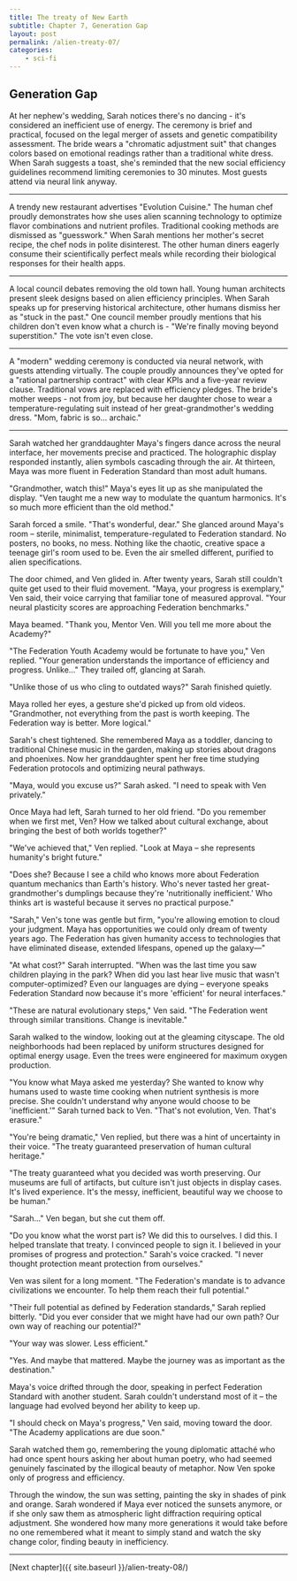 ```yaml
---
title: The treaty of New Earth
subtitle: Chapter 7, Generation Gap
layout: post
permalink: /alien-treaty-07/
categories:
    - sci-fi
---
```


## Generation Gap

At her nephew's wedding, Sarah notices there's no dancing - it's considered an inefficient use of energy. The ceremony is brief and practical, focused on the legal merger of assets and genetic compatibility assessment. The bride wears a "chromatic adjustment suit" that changes colors based on emotional readings rather than a traditional white dress. When Sarah suggests a toast, she's reminded that the new social efficiency guidelines recommend limiting ceremonies to 30 minutes. Most guests attend via neural link anyway.

***

A trendy new restaurant advertises "Evolution Cuisine." The human chef proudly demonstrates how she uses alien scanning technology to optimize flavor combinations and nutrient profiles. Traditional cooking methods are dismissed as "guesswork." When Sarah mentions her mother's secret recipe, the chef nods in polite disinterest. The other human diners eagerly consume their scientifically perfect meals while recording their biological responses for their health apps.

***

A local council debates removing the old town hall. Young human architects present sleek designs based on alien efficiency principles. When Sarah speaks up for preserving historical architecture, other humans dismiss her as "stuck in the past." One council member proudly mentions that his children don't even know what a church is - "We're finally moving beyond superstition." The vote isn't even close.

***

A "modern" wedding ceremony is conducted via neural network, with guests attending virtually. The couple proudly announces they've opted for a "rational partnership contract" with clear KPIs and a five-year review clause. Traditional vows are replaced with efficiency pledges. The bride's mother weeps - not from joy, but because her daughter chose to wear a temperature-regulating suit instead of her great-grandmother's wedding dress. "Mom, fabric is so... archaic."

***

<!-- 
is this how i want to organise these?
 -->

Sarah watched her granddaughter Maya's fingers dance across the neural interface, her movements precise and practiced. The holographic display responded instantly, alien symbols cascading through the air. At thirteen, Maya was more fluent in Federation Standard than most adult humans.

"Grandmother, watch this!" Maya's eyes lit up as she manipulated the display. "Ven taught me a new way to modulate the quantum harmonics. It's so much more efficient than the old method."

Sarah forced a smile. "That's wonderful, dear." She glanced around Maya's room – sterile, minimalist, temperature-regulated to Federation standard. No posters, no books, no mess. Nothing like the chaotic, creative space a teenage girl's room used to be. Even the air smelled different, purified to alien specifications.

The door chimed, and Ven glided in. After twenty years, Sarah still couldn't quite get used to their fluid movement. "Maya, your progress is exemplary," Ven said, their voice carrying that familiar tone of measured approval. "Your neural plasticity scores are approaching Federation benchmarks."

Maya beamed. "Thank you, Mentor Ven. Will you tell me more about the Academy?"

"The Federation Youth Academy would be fortunate to have you," Ven replied. "Your generation understands the importance of efficiency and progress. Unlike..." They trailed off, glancing at Sarah.

"Unlike those of us who cling to outdated ways?" Sarah finished quietly.

Maya rolled her eyes, a gesture she'd picked up from old videos. "Grandmother, not everything from the past is worth keeping. The Federation way is better. More logical."

Sarah's chest tightened. She remembered Maya as a toddler, dancing to traditional Chinese music in the garden, making up stories about dragons and phoenixes. Now her granddaughter spent her free time studying Federation protocols and optimizing neural pathways.

<!-- 
should include subtle instances where Sarah struggles to follow her grandchildren's conversation.
Their speech is peppered with alien terms and concepts.
 -->

"Maya, would you excuse us?" Sarah asked. "I need to speak with Ven privately."

Once Maya had left, Sarah turned to her old friend. "Do you remember when we first met, Ven? How we talked about cultural exchange, about bringing the best of both worlds together?"

"We've achieved that," Ven replied. "Look at Maya – she represents humanity's bright future."

"Does she? Because I see a child who knows more about Federation quantum mechanics than Earth's history. Who's never tasted her great-grandmother's dumplings because they're 'nutritionally inefficient.' Who thinks art is wasteful because it serves no practical purpose."

"Sarah," Ven's tone was gentle but firm, "you're allowing emotion to cloud your judgment. Maya has opportunities we could only dream of twenty years ago. The Federation has given humanity access to technologies that have eliminated disease, extended lifespans, opened up the galaxy—"

"At what cost?" Sarah interrupted. "When was the last time you saw children playing in the park? When did you last hear live music that wasn't computer-optimized? Even our languages are dying – everyone speaks Federation Standard now because it's more 'efficient' for neural interfaces."

"These are natural evolutionary steps," Ven said. "The Federation went through similar transitions. Change is inevitable."

Sarah walked to the window, looking out at the gleaming cityscape. The old neighborhoods had been replaced by uniform structures designed for optimal energy usage. Even the trees were engineered for maximum oxygen production.

"You know what Maya asked me yesterday? She wanted to know why humans used to waste time cooking when nutrient synthesis is more precise. She couldn't understand why anyone would choose to be 'inefficient.'" Sarah turned back to Ven. "That's not evolution, Ven. That's erasure."

"You're being dramatic," Ven replied, but there was a hint of uncertainty in their voice. "The treaty guaranteed preservation of human cultural heritage."

"The treaty guaranteed what you decided was worth preserving. Our museums are full of artifacts, but culture isn't just objects in display cases. It's lived experience. It's the messy, inefficient, beautiful way we choose to be human."

"Sarah..." Ven began, but she cut them off.

"Do you know what the worst part is? We did this to ourselves. I did this. I helped translate that treaty. I convinced people to sign it. I believed in your promises of progress and protection." Sarah's voice cracked. "I never thought protection meant protection from ourselves."

Ven was silent for a long moment. "The Federation's mandate is to advance civilizations we encounter. To help them reach their full potential."

"Their full potential as defined by Federation standards," Sarah replied bitterly. "Did you ever consider that we might have had our own path? Our own way of reaching our potential?"

"Your way was slower. Less efficient."

"Yes. And maybe that mattered. Maybe the journey was as important as the destination."

Maya's voice drifted through the door, speaking in perfect Federation Standard with another student. Sarah couldn't understand most of it – the language had evolved beyond her ability to keep up.

"I should check on Maya's progress," Ven said, moving toward the door. "The Academy applications are due soon."

Sarah watched them go, remembering the young diplomatic attaché who had once spent hours asking her about human poetry, who had seemed genuinely fascinated by the illogical beauty of metaphor. Now Ven spoke only of progress and efficiency.

Through the window, the sun was setting, painting the sky in shades of pink and orange. Sarah wondered if Maya ever noticed the sunsets anymore, or if she only saw them as atmospheric light diffraction requiring optical adjustment. She wondered how many more generations it would take before no one remembered what it meant to simply stand and watch the sky change color, finding beauty in inefficiency.

***

[Next chapter]({{ site.baseurl }}/alien-treaty-08/)